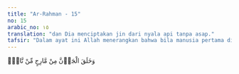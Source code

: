 ```yaml
---
title: "Ar-Rahman - 15"
no: 15
arabic_no: ١٥
translation: "dan Dia menciptakan jin dari nyala api tanpa asap."
tafsir: "Dalam ayat ini Allah menerangkan bahwa bila manusia pertama dijadikan dari tanah, maka jin yang pertama atau iblis berbeda, ia dijadikan dari api (dari nyala api), dari nyala api yang bergabung dengan yang lain; dari nyala api yang berwarna kuningmerah dan kehijau-hijauan. Sebagaimana manusia dijadikan dari tanah yang bermacam-macam. Ayat-ayat tersebut mengingatkan bahwa Adam diciptakan melalui proses yang pertama dari tanah, kemudian lumpur yang dibentuk selanjutnya dari tanah kering seperti tembikar."
---
```

وَخَلَقَ الْجَاۤنَّ مِنْ مَّارِجٍ مِّنْ نَّارٍۚ  